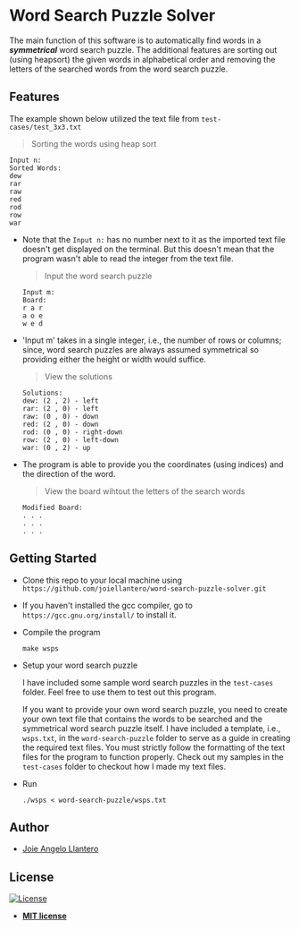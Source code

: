 # Word Search Puzzle Solver

The main function of this software is to automatically find words in a ***symmetrical*** word search puzzle. The additional features are sorting out (using heapsort) the given words in alphabetical order and removing the letters of the searched words from the word search puzzle.


## Features

The example shown below utilized the text file from `test-cases/test_3x3.txt`

> Sorting the words using heap sort

```shell
Input n:
Sorted Words:
dew
rar
raw
red
rod
row
war
```
- Note that the `Input n:` has no number next to it as the imported text file doesn't get displayed on the terminal. But this doesn't mean that the program wasn't able to read the integer from the text file.

  > Input the word search puzzle

  ```shell
  Input m:
  Board:
  r a r
  a o e
  w e d
  ```
- 'Input m' takes in a single integer, i.e., the number of rows or columns; since, word search puzzles are always assumed symmetrical so providing either the height or width would suffice.

  > View the solutions

  ```shell
  Solutions:
  dew: (2 , 2) - left
  rar: (2 , 0) - left
  raw: (0 , 0) - down
  red: (2 , 0) - down
  rod: (0 , 0) - right-down
  row: (2 , 0) - left-down
  war: (0 , 2) - up
  ```
  
- The program is able to provide you the coordinates (using indices) and the direction of the word.

  > View the board wihtout the letters of the search words

  ```shell
  Modified Board:
  . . .
  . . .
  . . .
  ```


## Getting Started

- Clone this repo to your local machine using `https://github.com/joiellantero/word-search-puzzle-solver.git`
- If you haven't installed the gcc compiler, go to `https://gcc.gnu.org/install/` to install it.
- Compile the program

  ```shell
  make wsps
  ```
- Setup your word search puzzle

  I have included some sample word search puzzles in the `test-cases` folder. Feel free to use them to test out this program.

  If you want to provide your own word search puzzle, you need to create your own text file that contains the words to be searched and the symmetrical word search puzzle itself. I have included a template, i.e., `wsps.txt`, in the `word-search-puzzle` folder to serve as a guide in creating the required text files. You must strictly follow the formatting of the text files for the program to function properly. Check out my samples in the `test-cases` folder to checkout how I made my text files.

- Run

  ```shell
  ./wsps < word-search-puzzle/wsps.txt
  ```

## Author
- [Joie Angelo Llantero](https://joiellantero.tech)


## License

[![License](http://img.shields.io/:license-mit-blue.svg?style=flat-square)](http://badges.mit-license.org)

- **[MIT license](http://opensource.org/licenses/mit-license.php)**
